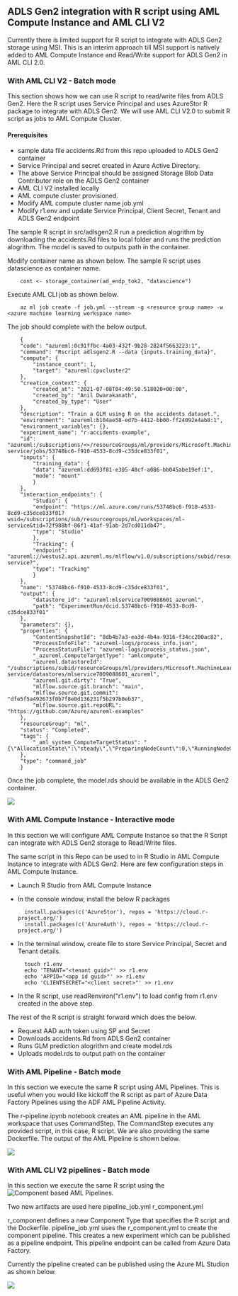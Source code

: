 ## ADLS Gen2 integration with R script using AML Compute Instance and AML CLI V2

Currently there is limited support for R script to integrate with ADLS Gen2 storage using MSI. This is an interim approach till MSI support is natively added to AML Compute Instance and Read/Write support for ADLS Gen2 in AML CLI 2.0.

### With AML CLI V2 - Batch mode

This section shows how we can use R script to read/write files from ADLS Gen2. Here the R script uses Service Principal and uses AzureStor R package to integrate with ADLS Gen2. We will use AML CLI V2.0 to submit R script as jobs to AML Compute Cluster. 


#### Prerequisites

- sample data file accidents.Rd from this repo uploaded to ADLS Gen2 container
- Service Principal and secret created in Azure Active Directory.
- The above Service Principal should be assigned Storage Blob Data Contributor role on the ADLS Gen2 container
- AML CLI V2 installed locally
- AML compute cluster provisioned.
- Modify AML compute cluster name job.yml
- Modify r1.env and update Service Principal, Client Secret, Tenant and ADLS Gen2 endpoint

The sample R script in src/adlsgen2.R run a prediction alogrithm by downloading the accidents.Rd files to local folder and runs the prediction alogrithm. The model is saved to outputs path in the container. 

Modify container name as shown below. The sample R script uses datascience as container name. 

        cont <- storage_container(ad_endp_tok2, "datascience")

Execute AML CLI job as shown below. 

        az ml job create -f job.yml --stream -g <resource group name> -w <azure machine learning workspace name>


The job should complete with the below output. 

        {
        "code": "azureml:0c91ffbc-4a03-432f-9b28-2824f5663223:1",
        "command": "Rscript adlsgen2.R --data {inputs.training_data}",
        "compute": {
            "instance_count": 1,
            "target": "azureml:cpucluster2"
        },
        "creation_context": {
            "created_at": "2021-07-08T04:49:50.518020+00:00",
            "created_by": "Anil Dwarakanath",
            "created_by_type": "User"
        },
        "description": "Train a GLM using R on the accidents dataset.",
        "environment": "azureml:b104ae58-ed7b-4412-bb00-ff24092e4ab8:1",
        "environment_variables": {},
        "experiment_name": "r-accidents-example",
        "id": "azureml:/subscriptions/<>/resourceGroups/ml/providers/Microsoft.MachineLearningServices/workspaces/ml-service/jobs/53748bc6-f910-4533-8cd9-c35dce833f01",
        "inputs": {
            "training_data": {
            "data": "azureml:dd693f81-e305-48cf-a086-bb045abe19ef:1",
            "mode": "mount"
            }
        },
        "interaction_endpoints": {
            "Studio": {
            "endpoint": "https://ml.azure.com/runs/53748bc6-f910-4533-8cd9-c35dce833f01?wsid=/subscriptions/sub/resourcegroups/ml/workspaces/ml-service&tid=72f988bf-86f1-41af-91ab-2d7cd011db47",
            "type": "Studio"
            },
            "Tracking": {
            "endpoint": "azureml://westus2.api.azureml.ms/mlflow/v1.0/subscriptions/subid/resourceGroups/ml/providers/Microsoft.MachineLearningServices/workspaces/ml-service?",
            "type": "Tracking"
            }
        },
        "name": "53748bc6-f910-4533-8cd9-c35dce833f01",
        "output": {
            "datastore_id": "azureml:mlservice7009088601_azureml",
            "path": "ExperimentRun/dcid.53748bc6-f910-4533-8cd9-c35dce833f01"
        },
        "parameters": {},
        "properties": {
            "ContentSnapshotId": "8db4b7a3-ea3d-4b4a-9316-f34cc200ac82",
            "ProcessInfoFile": "azureml-logs/process_info.json",
            "ProcessStatusFile": "azureml-logs/process_status.json",
            "_azureml.ComputeTargetType": "amlcompute",
            "azureml.datastoreId": "/subscriptions/subid/resourceGroups/ml/providers/Microsoft.MachineLearningServices/workspaces/ml-service/datastores/mlservice7009088601_azureml",
            "azureml.git.dirty": "True",
            "mlflow.source.git.branch": "main",
            "mlflow.source.git.commit": "dfe5f5a492673f0b7f8e0d136231f5b297b0eb37",
            "mlflow.source.git.repoURL": "https://github.com/Azure/azureml-examples"
        },
        "resourceGroup": "ml",
        "status": "Completed",
        "tags": {
            "_aml_system_ComputeTargetStatus": "{\"AllocationState\":\"steady\",\"PreparingNodeCount\":0,\"RunningNodeCount\":1,\"CurrentNodeCount\":1}"
        },
        "type": "command_job"
        }

Once the job complete, the model.rds should be available in the ADLS Gen2 container. 

![](assets/adlsoutput.png)


### With AML Compute Instance - Interactive mode

In this section we will configure AML Compute Instance so that the R Script can integrate with ADLS Gen2 storage to Read/Write files. 

The same script in this Repo can be used to in R Studio in AML Compute Instance to integrate with ADLS Gen2. Here are few configuration steps in AML Compute Instance. 

- Launch R Studio from AML Compute Instance
- In the console window, install the below R packages

        install.packages(c('AzureStor'), repos = 'https://cloud.r-project.org/')
        install.packages(c('AzureAuth'), repos = 'https://cloud.r-project.org/')

- In the terminal window, create file to store Service Principal, Secret and Tenant details. 

        touch r1.env
        echo 'TENANT="<tenant guid>"' >> r1.env
        echo 'APPID="<app id guid>"' >> r1.env
        echo 'CLIENTSECRET="<client secret>"' >> r1.env

- In the R script, use readRenviron("r1.env") to load config from r1.env created in the above step. 

The rest of the R script is straight forward which does the below. 

- Request AAD auth token using SP and Secret
- Downloads accidents.Rd from ADLS Gen2 container
- Runs GLM prediction alogrithm and create model.rds
- Uploads model.rds to output path on the container


### With AML Pipeline - Batch mode

In this section we execute the same R script using AML Pipelines. This is useful when you would like kickoff the R script as part of Azure Data Factory Pipelines using the ADF AML Pipeline Activity. 

The r-pipeline.ipynb notebook creates an AML pipeline in the AML workspace that uses CommandStep. The CommandStep executes any provided script, in this case, R script. We are also providing the same Dockerfile. The output of the AML Pipeline is shown below. 

![](assets/r-pipeline-status.png)


### With AML CLI V2 pipelines - Batch mode

In this section we execute the same R script using the ![Component based AML Pipelines](https://github.com/Azure/azureml-previews/tree/main/previews/pipelines).

Two new artifacts are used here
    pipeline_job.yml
    r_component.yml

r_component defines a new Component Type that specifies the R script and the Dockerfile.
pipeline_job.yml uses the r_component.yml to create the component pipeline. 
This creates a new experiment which can be published as a pipeline endpoint. This pipeline endpoint can be called from Azure Data Factory. 

Currently the pipeline created can be published using the Azure ML Studion as shown below. 

![](assets/publishpipeline.png)